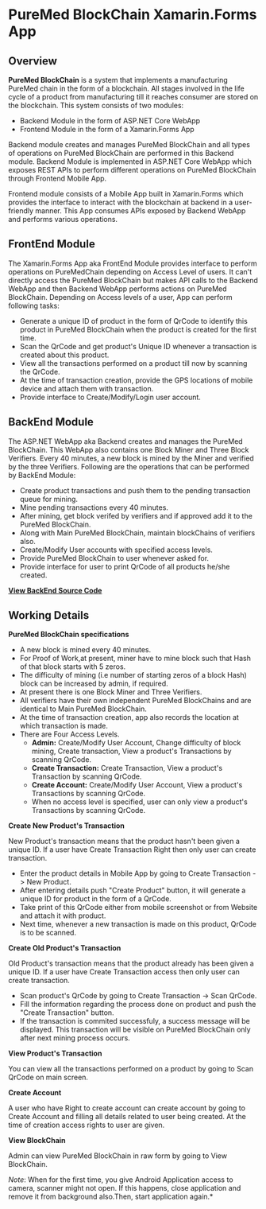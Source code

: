 # **PureMed BlockChain Xamarin.Forms App**

## **Overview**

**PureMed BlockChain** is a system that implements a manufacturing PureMed chain in the form of a blockchain. All stages involved in the life cycle of a product from manufacturing till it reaches consumer are stored on the blockchain. This system consists of two modules:

- Backend Module in the form of ASP.NET Core WebApp
- Frontend Module in the form of a Xamarin.Forms App

Backend module creates and manages PureMed BlockChain and all types of operations on PureMed BlockChain are performed in this Backend module. Backend Module is implemented in ASP.NET Core WebApp which exposes REST APIs to perform different operations on PureMed BlockChain through Frontend Mobile App.

Frontend module consists of a Mobile App built in Xamarin.Forms which provides the interface to interact with the blockchain at backend in a user-friendly manner. This App consumes APIs exposed by Backend WebApp and performs various operations.

## **FrontEnd Module**

The Xamarin.Forms App aka FrontEnd Module provides interface to perform operations on PureMedChain depending on Access Level of users. It can't directly access the PureMed BlockChain but makes API calls to the Backend WebApp and then Backend WebApp performs actions on PureMed BlockChain. Depending on Access levels of a user, App can perform following tasks:

- Generate a unique ID of product in the form of QrCode to identify this product in PureMed BlockChain when the product is created for the first time.
- Scan the QrCode and get product's Unique ID whenever a transaction is created about this product.
- View all the transactions performed on a product till now by scanning the QrCode.
- At the time of transaction creation, provide the GPS locations of mobile device and attach them with transaction.
- Provide interface to Create/Modify/Login user account.


## **BackEnd Module**

The ASP.NET WebApp aka Backend creates and manages the PureMed BlockChain. This WebApp also contains one Block Miner and Three Block Verifiers. Every 40 minutes, a new block is mined by the Miner and verified by the three Verifiers. Following are the operations that can be performed by BackEnd Module:

- Create product transactions and push them to the pending transaction queue for mining.
- Mine pending transactions every 40 minutes.
- After mining, get block verifed by verifiers and if approved add it to the PureMed BlockChain.
- Along with Main PureMed BlockChain, maintain blockChains of verifiers also.
- Create/Modify User accounts with specified access levels.
- Provide PureMed BlockChain to user whenever asked for.
- Provide interface for user to print QrCode of all products he/she created.

**[View BackEnd Source Code](https://github.com/acashmkj/Pure-Med-Backend)**


## **Working Details**

**PureMed BlockChain specifications**

- A new block is mined every 40 minutes.
- For Proof of Work,at present, miner have to mine block such that Hash of that block starts with 5 zeros.
- The difficulty of mining (i.e number of starting zeros of a block Hash) block can be increased by admin, if required.
- At present there is one Block Miner and Three Verifiers.
- All verifiers have their own independent PureMed BlockChains and are identical to Main PureMed BlockChain.
- At the time of transaction creation, app also records the location at which transaction is made.
- There are Four Access Levels.
    - **Admin:** Create/Modify User Account, Change difficulty of block mining, Create transaction, View a product's Transactions by scanning QrCode.
    - **Create Transaction:** Create Transaction, View a product's Transaction by scanning QrCode.
    - **Create Account:** Create/Modify User Account, View a product's Transactions by scanning QrCode.
    - When no access level is specified, user can only view a product's Transactions by scanning QrCode.

**Create New Product's Transaction**

New Product's transaction means that the product hasn't been given a unique ID. If a user have Create Transaction Right then only user can create transaction.

- Enter the product details in Mobile App by going to Create Transaction -> New Product.
- After entering details push "Create Product" button, it will generate a unique ID for product in the form of a QrCode.
- Take print of this QrCode either from mobile screenshot or from Website and attach it with product.
- Next time, whenever a new transaction is made on this product, QrCode is to be scanned.

**Create Old Product's Transaction**

Old Product's transaction means that the product already has been given a unique ID. If a user have Create Transaction access then only user can create transaction.

- Scan product's QrCode by going to Create Transaction -> Scan QrCode.
- Fill the information regarding the process done on product and push the "Create Transaction" button.
- If the transaction is commited successfuly, a success message will be displayed. This transaction will be visible on PureMed BlockChain only after next mining process occurs.

**View Product's Transaction**

You can view all the transactions performed on a product by going to Scan QrCode on main screen.

**Create Account**

A user who have Right to create account can create account by going to Create Account and filling all details related to user being created. At the time of creation access rights to user are given.

**View BlockChain**

Admin can view PureMed BlockChain in raw form by going to View BlockChain.

*Note*: When for the first time, you give Android Application access to camera, scanner might not open. If this happens, close application and remove it from background also.Then, start application again.*
